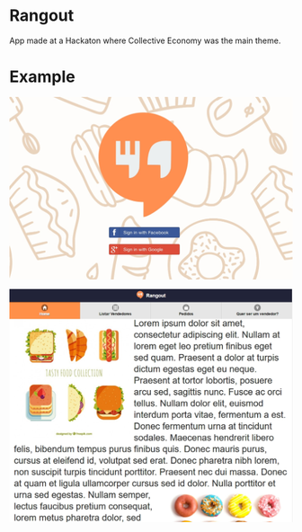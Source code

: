 # Rangout
App made at a Hackaton where Collective Economy was the main theme.

# Example
![Image Poster1](https://raw.githubusercontent.com/CrashLaker/rangout/master/poster.jpg)

![Image Poster2](https://raw.githubusercontent.com/CrashLaker/rangout/master/poster2.jpg)

